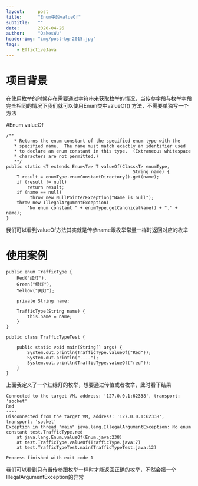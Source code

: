 ```yaml
---
layout:     post
title:      "Enum中的valueOf"
subtitle:   ""
date:       2020-04-26
author:     "OakesWu"
header-img: "img/post-bg-2015.jpg"
tags:
    - EffictiveJava
---
```


# 项目背景
在使用枚举的时候存在需要通过字符串来获取枚举的情况，当传参字段与枚举字段完全相同的情况下我们就可以使用Enum类中valueOf() 方法，不需要单独写一个方法

#Enum valueOf
```
/**
   * Returns the enum constant of the specified enum type with the
   * specified name.  The name must match exactly an identifier used
   * to declare an enum constant in this type.  (Extraneous whitespace
   * characters are not permitted.)
   **/
public static <T extends Enum<T>> T valueOf(Class<T> enumType,
                                                String name) {
    T result = enumType.enumConstantDirectory().get(name);
    if (result != null)
        return result;
    if (name == null)
         throw new NullPointerException("Name is null");
    throw new IllegalArgumentException(
        "No enum constant " + enumType.getCanonicalName() + "." + name);
}
```
我们可以看到valueOf方法其实就是传参name跟枚举常量一样时返回对应的枚举

# 使用案例
```
public enum TrafficType {
    Red("红灯"),
    Green("绿灯"),
    Yellow("黄灯");

    private String name;

    TrafficType(String name) {
        this.name = name;
    }
}

public class TrafficTypeTest {

    public static void main(String[] args) {
        System.out.println(TrafficType.valueOf("Red"));
        System.out.println("----");
        System.out.println(TrafficType.valueOf("red"));
    }
}
```
上面我定义了一个红绿灯的枚举，想要通过传值或者枚举，此时看下结果
```
Connected to the target VM, address: '127.0.0.1:62338', transport: 'socket'
Red
----
Disconnected from the target VM, address: '127.0.0.1:62338', transport: 'socket'
Exception in thread "main" java.lang.IllegalArgumentException: No enum constant test.TrafficType.red
	at java.lang.Enum.valueOf(Enum.java:238)
	at test.TrafficType.valueOf(TrafficType.java:7)
	at test.TrafficTypeTest.main(TrafficTypeTest.java:12)

Process finished with exit code 1
```
我们可以看到只有当传参跟枚举一样时才能返回正确的枚举，不然会报一个IllegalArgumentException的异常